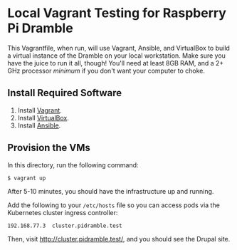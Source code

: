 # Local Vagrant Testing for Raspberry Pi Dramble

This Vagrantfile, when run, will use Vagrant, Ansible, and VirtualBox to build a virtual instance of the Dramble on your local workstation. Make sure you have the juice to run it all, though! You'll need at least 8GB RAM, and a 2+ GHz processor *minimum* if you don't want your computer to choke.

## Install Required Software

  1. Install [Vagrant](http://docs.vagrantup.com/v2/installation/).
  2. Install [VirtualBox](https://www.virtualbox.org/wiki/Downloads).
  3. Install [Ansible](http://docs.ansible.com/intro_installation.html).

## Provision the VMs

In this directory, run the following command:

    $ vagrant up

After 5-10 minutes, you should have the infrastructure up and running.

Add the following to your `/etc/hosts` file so you can access pods via the Kubernetes cluster ingress controller:

    192.168.77.3  cluster.pidramble.test

Then, visit http://cluster.pidramble.test/, and you should see the Drupal site.
